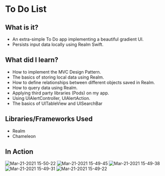 # To Do List


## What is it?
- An extra-simple To Do app implementing a beautiful gradient UI.
- Persists input data locally using Realm Swift.

## What did I learn?
- How to implement the MVC Design Pattern.
- The basics of storing local data using Realm.
- How to define relationships between different objects saved in Realm.
- How to query data using Realm.
- Applying third party libraries (Pods) on my app.
- Using UIAlertController, UIAlertAction.
- The basics of UITableView and UISearchBar


## Libraries/Frameworks Used
- Realm
- Chameleon

## In Action

![Mar-21-2021 15-50-22](https://user-images.githubusercontent.com/44637101/111896571-f449c900-8a5d-11eb-86b4-37adcdd5488a.gif)
![Mar-21-2021 15-49-45](https://user-images.githubusercontent.com/44637101/111896695-c31dc880-8a5e-11eb-9e35-ed6980d74d99.gif)
![Mar-21-2021 15-49-38](https://user-images.githubusercontent.com/44637101/111896696-c5802280-8a5e-11eb-977c-343cb5c8a134.gif)
![Mar-21-2021 15-49-31](https://user-images.githubusercontent.com/44637101/111896701-c749e600-8a5e-11eb-832d-294b1530ff68.gif)
![Mar-21-2021 15-49-22](https://user-images.githubusercontent.com/44637101/111896703-c87b1300-8a5e-11eb-858e-8468491387e5.gif)
